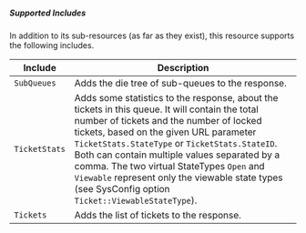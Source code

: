 ##### Supported Includes

In addition to its sub-resources (as far as they exist), this resource supports the following includes.

|Include|Description|
|-|-|
|```SubQueues```|Adds the die tree of sub-queues to the response.|
|```TicketStats```|Adds some statistics to the response, about the tickets in this queue. It will contain the total number of tickets and the number of locked tickets, based on the given URL parameter ```TicketStats.StateType``` or ```TicketStats.StateID```. Both can contain multiple values separated by a comma. The two virtual StateTypes ```Open``` and ```Viewable``` represent only the viewable state types (see SysConfig option ```Ticket::ViewableStateType```).|
|```Tickets```|Adds the list of tickets to the response.|
